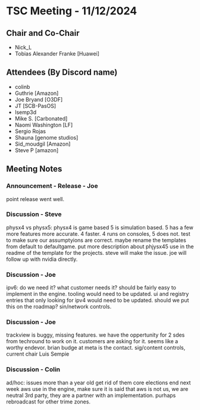 # TSC Meeting - 11/12/2024

## Chair and Co-Chair
* Nick_L
* Tobias Alexander Franke [Huawei]

## Attendees (By Discord name)
* colinb
* Guthrie [Amazon]
* Joe Bryand [O3DF]
* JT [SCB-PasOS]
* lsemp3d
* Mike S. [Carbonated]
* Naomi Washington [LF]
* Sergio Rojas
* Shauna [genome studios]
* Sid_moudgil [Amazon]
* Steve P [amazon]

## Meeting Notes

### Announcement - Release - Joe
point release went well.


### Discussion - Steve
physx4 vs physx5: physx4 is game based 5 is simulation based. 5 has a few more features more accurate. 4 faster. 4 runs on consoles, 5 does not. 
test to make sure our assumptyions are correct.
maybe rename the templates from default to defaultgame.
put more description about phjysx45 use in the readme of the template for the projects.
steve will make the issue.
joe will follow up with nvidia directly.

### Discussion - Joe
ipv6: do we need it?
what customer needs it?
should be fairly easy to implement in the engine.
tooling would need to be updated.
ui and registry entries that only looking for ipv4 would need to be updated.
should we put this on the roadmap?
sin/network controls.

### Discussion - Joe
trackview is buggy, missing features.
we have the oppertunity for 2 sdes from techround to work on it.
customers are asking for it.
seems like a worthy endevor.
brian budge at meta is the contact.
sig/content controls, current chair Luis Sempie

### Discussion - Colin
ad/hoc:
issues more than a year old get rid of them
core elections end next week
aws use in the engine, make sure it is said that aws is not us, we are neutral 3rd party, they are a partner with an implementation.
purhaps rebroadcast for other trime zones.


